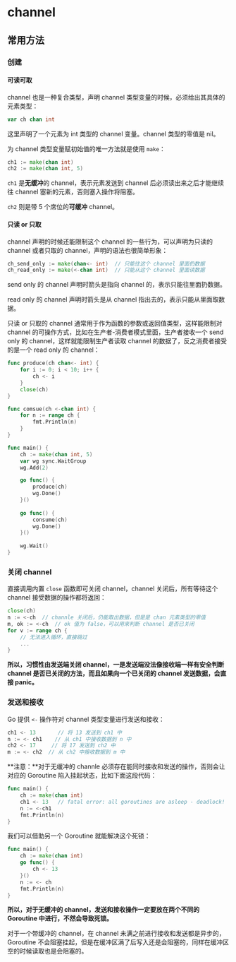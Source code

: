 # channel

## 常用方法

### 创建

#### 可读可取

channel 也是一种复合类型，声明 channel 类型变量的时候，必须给出其具体的元素类型：

```go
var ch chan int
```

这里声明了一个元素为 int 类型的 channel 变量。channel 类型的零值是 nil。

为 channel 类型变量赋初始值的唯一方法就是使用 `make`：

```go
ch1 := make(chan int)
ch2 := make(chan int, 5)
```

`ch1` 是**无缓冲**的 channel，表示元素发送到 channel 后必须读出来之后才能继续往 channel 塞新的元素，否则塞入操作将阻塞。

`ch2` 则是带 5 个席位的**可缓冲** channel。

#### 只读 or 只取

channel 声明的时候还能限制这个 channel 的一些行为，可以声明为只读的 channel 或者只取的 channel，声明的语法也很简单形象：

```go
ch_send_only := make(chan<- int)  // 只能往这个 channel 里面扔数据
ch_read_only := make(<-chan int)  // 只能从这个 channel 里面读数据
```

send only 的 channel 声明时箭头是指向 channel 的，表示只能往里面扔数据。

read only 的 channel 声明时箭头是从 channel 指出去的，表示只能从里面取数据。

只读 or 只取的 channel 通常用于作为函数的参数或返回值类型，这样能限制对 channel 的可操作方式，比如在生产者-消费者模式里面，生产者接收一个 send only 的 channel，这样就能限制生产者读取 channel 的数据了，反之消费者接受的是一个 read only 的 channel：

```go
func produce(ch chan<- int) {
    for i := 0; i < 10; i++ {
        ch <- i
    }
    close(ch)
}

func comsue(ch <-chan int) {
    for n := range ch {
        fmt.Println(n)
    }
}

func main() {
    ch := make(chan int, 5)
    var wg sync.WaitGroup
    wg.Add(2)

    go func() {
        produce(ch)
        wg.Done()
    }()
    
    go func() {
        consume(ch)
        wg.Done()
    }()
	
    wg.Wait()
}
```

### 关闭 channel

直接调用内置 `close` 函数即可关闭 channel，channel 关闭后，所有等待这个 channel 接受数据的操作都将返回：

```go
close(ch)
n := <-ch  // channle 关闭后，仍能取出数据，但是是 chan 元素类型的零值
m, ok := <-ch  // ok 值为 false，可以用来判断 channel 是否已关闭
for v := range ch {
	// 无法进入循环，直接跳过
    ...
}
```

**所以，习惯性由发送端关闭 channel，一是发送端没法像接收端一样有安全判断 channel 是否已关闭的方法，而且如果向一个已关闭的 channel 发送数据，会直接 panic。**

### 发送和接收

Go 提供 `<-` 操作符对 channel 类型变量进行发送和接收：

```go
ch1 <- 13       // 将 13 发送到 ch1 中
n := <- ch1    // 从 ch1 中接收数据到 n 中
ch2 <- 17     // 将 17 发送到 ch2 中
m := <- ch2  // 从 ch2 中接收数据到 m 中
```

**注意：**对于无缓冲的 channle 必须存在能同时接收和发送的操作，否则会让对应的 Goroutine 陷入挂起状态，比如下面这段代码：

```go
func main() {
    ch := make(chan int)
    ch1 <- 13   // fatal error: all goroutines are asleep - deadlock!
    n := <-ch1
    fmt.Println(n)
}
```

我们可以借助另一个 Goroutine 就能解决这个死锁：

```go
func main() {
    ch := make(chan int)
    go func() {
        ch <- 13
    }()
    n := <- ch
    fmt.Println(n)
}
```

**所以，对于无缓冲的 channel，发送和接收操作一定要放在两个不同的 Goroutine 中进行，不然会导致死锁。**

对于一个带缓冲的 channel，在 channel 未满之前进行接收和发送都是异步的，Goroutine 不会阻塞挂起，但是在缓冲区满了后写入还是会阻塞的，同样在缓冲区空的时候读取也是会阻塞的。



